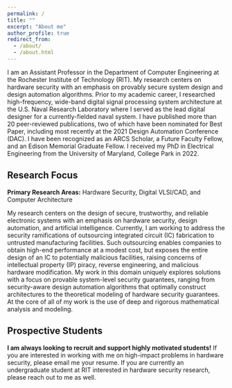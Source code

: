 ```yaml
---
permalink: /
title: ""
excerpt: "About me"
author_profile: true
redirect_from: 
  - /about/
  - /about.html
---
```


I am an Assistant Professor in the Department of Computer Engineering at the Rochester Institute of Technology (RIT). My research centers on hardware security with an emphasis on provably secure system design and design automation algorithms. Prior to my academic career, I researched high-frequency, wide-band digital signal processing system architecture at the U.S. Naval Research Laboratory where I served as the lead digital designer for a currently-fielded naval system. I have published more than 20 peer-reviewed publications, two of which have been nominated for Best Paper, including most recently at the 2021 Design Automation Conference (DAC). I have been recognized as an ARCS Scholar, a Future Faculty Fellow, and an Edison Memorial Graduate Fellow. I received my PhD in Electrical Engineering from the University of Maryland, College Park in 2022.

Research Focus
------

<b>Primary Research Areas:</b> Hardware Security, Digital VLSI/CAD, and Computer Architecture <br/>

My research centers on the design of secure, trustworthy, and reliable electronic systems with an emphasis on hardware security, design automation, and artificial intelligence. Currently, I am working to address the security ramifications of outsourcing integrated circuit (IC) fabrication to untrusted manufacturing facilities. Such outsourcing enables companies to obtain high-end performance at a modest cost, but exposes the entire design of an IC to potentially malicious facilities, raising concerns of intellectual property (IP) piracy, reverse engineering, and malicious hardware modification. My work in this domain uniquely explores solutions with a focus on provable system-level security guarantees, ranging from security-aware design automation algorithms that optimally construct architectures to the theoretical modeling of hardware security guarantees. At the core of all of my work is the use of deep and rigorous mathematical analysis and modeling.


Prospective Students
------

<b>I am always looking to recruit and support highly motivated students!</b> If you are interested in working with me on high-impact problems in hardware security, please email me your resume. If you are currently an undergraduate student at RIT interested in hardware security research, please reach out to me as well.